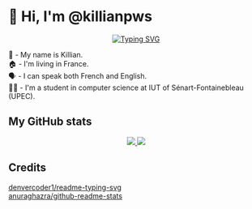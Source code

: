# 👋 Hi, I'm @killianpws
<div align='center'><a href="https://git.io/typing-svg"><img src="https://readme-typing-svg.herokuapp.com?font=Fira+Code&pause=1000&color=10CA00&center=true&vCenter=true&width=435&lines=Welcome+to+my+profile+!" alt="Typing SVG" /></a></div>

👤 - My name is Killian.<br>
🏠 - I'm living in France.<br>
🗣 - I can speak both French and English.<br>
👨‍🎓 - I'm a student in computer science at IUT of Sénart-Fontainebleau (UPEC).

## My GitHub stats
<p align='center'> 
  <a href="https://github.com/anuraghazra/github-readme-stats">
    <img src="https://github-readme-stats.vercel.app/api?username=killianpws" />
  </a>
  <a href="https://github.com/anuraghazra/github-readme-stats">
    <img src="https://github-readme-stats.vercel.app/api/top-langs?username=killianpws&layout=compact&langs_count=8&card_width=320" />
  </a>
</p>

## Credits
[denvercoder1/readme-typing-svg](https://github.com/denvercoder1/readme-typing-svg)<br>
[anuraghazra/github-readme-stats](https://github.com/anuraghazra/github-readme-stats)
